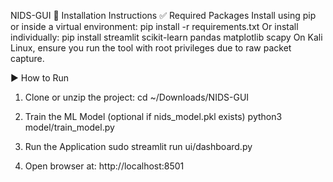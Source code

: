 NIDS-GUI
🔧 Installation Instructions
✅ Required Packages
Install using pip or inside a virtual environment:
pip install -r requirements.txt
Or install individually:
pip install streamlit scikit-learn pandas matplotlib scapy
On Kali Linux, ensure you run the tool with root privileges due to raw packet capture.

▶️ How to Run
1. Clone or unzip the project:
cd ~/Downloads/NIDS-GUI

2. Train the ML Model (optional if nids_model.pkl exists)
python3 model/train_model.py

3. Run the Application
sudo streamlit run ui/dashboard.py

4. Open browser at:
http://localhost:8501

